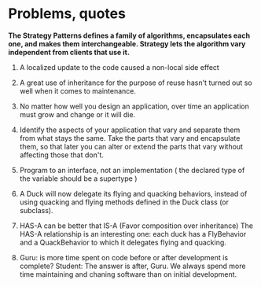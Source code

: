 # Problems, quotes

**The Strategy Patterns defines a family of algorithms, encapsulates each one, and makes them interchangeable. Strategy lets the algorithm vary independent from clients that use it.**

1. A localized update to the code caused a non-local side effect
2. A great use of inheritance for the purpose of reuse hasn't turned out so well when it comes to maintenance.
3. No matter how well you design an application, over time an application must grow and change or it will die.
4. Identify the aspects of your application that vary and separate them from what stays the same. Take the parts that vary and encapsulate them, so that later you can alter or extend the parts that vary without affecting those that don't.
5. Program to an interface, not an implementation ( the declared type of the variable should be a supertype )
6. A Duck will now delegate its flying and quacking behaviors, instead of using quacking and flying methods defined in the Duck class (or subclass).
7. HAS-A can be better that IS-A (Favor composition over inheritance)
The HAS-A relationship is an interesting one: each duck has a FlyBehavior and a QuackBehavior to which it  delegates flying and quacking.

8. Guru: is more time spent on code before or after development is complete?
Student: The answer is after, Guru. We always spend more time maintaining and chaning software than on initial development.